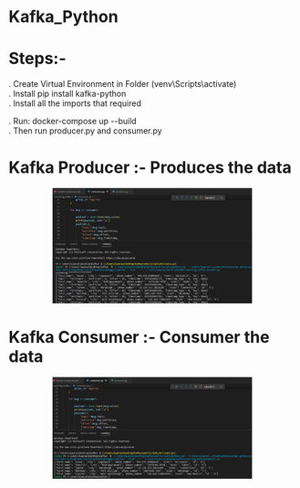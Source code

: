 # Kafka_Python


# Steps:-
. Create Virtual Environment in Folder (venv\Scripts\activate) <br />
. Install pip install kafka-python <br />
. Install all the imports that required <br />

. Run: docker-compose up --build <br />
. Then run producer.py and consumer.py <br />


# Kafka Producer :- Produces the data
<p align="center">
  <img src="https://github.com/Gaurav0807/Kafka_Python/blob/master/Learning_Kafka/Images/Kafka_Producer.png" width="350" title="hover text"> 
</p>


# Kafka Consumer :- Consumer the data

<p align="center">
  <img src="https://github.com/Gaurav0807/Kafka_Python/blob/master/Learning_Kafka/Images/Kafka_Consumer.png" width="350" title="hover text"> 
</p>

